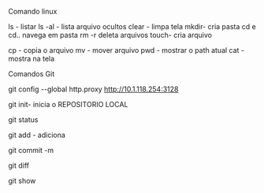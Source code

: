 
Comando linux

ls - listar
ls -al - lista arquivo ocultos
clear - limpa tela 
mkdir- cria pasta
cd e cd.. navega em pasta
rm -r deleta  arquivos 
touch- cria arquivo

cp - copia o arquivo 
mv - mover arquivo 
pwd - mostrar o path atual 
cat - mostra na tela

Comandos Git

git config --global http.proxy http://10.1.118.254:3128

git init- inicia o REPOSITORIO LOCAL

git status	

git add - adiciona

git commit -m

git diff

git show 
